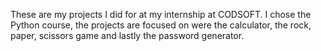These are my projects I did for at my internship at CODSOFT. I chose the Python course, the projects are focused on were the calculator, the rock, paper, scissors game and lastly the password generator.
